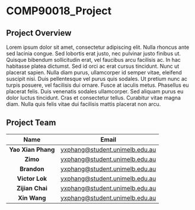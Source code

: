 # COMP90018_Project

## Project Overview

Lorem ipsum dolor sit amet, consectetur adipiscing elit. Nulla rhoncus ante sed lacinia congue. Sed lobortis erat justo, nec pulvinar justo finibus ut. Quisque bibendum sollicitudin erat, vel faucibus arcu facilisis ac. In hac habitasse platea dictumst. Sed id orci ac erat cursus tincidunt. Nunc ut placerat sapien. Nulla diam purus, ullamcorper id semper vitae, eleifend suscipit nisi. Duis pellentesque vel purus quis sodales. Ut pretium nunc ac turpis posuere, vel facilisis dui ornare. Fusce at iaculis metus. Phasellus eu placerat felis. Duis venenatis sodales ullamcorper. Sed aliquam purus eu dolor luctus tincidunt. Cras et consectetur tellus. Curabitur vitae magna diam. Nulla quis felis vitae dui facilisis mattis placerat non arcu.

## Project Team

|             Name             |              Email               |
| :--------------------------: | :------------------------------: |
|      **Yao Xian Phang**      |  yxphang@student.unimelb.edu.au  |
|         **Zimo**             |  yxphang@student.unimelb.edu.au  |
|        **Brandon**           |  yxphang@student.unimelb.edu.au  |
|       **Victor Lok**         |  yxphang@student.unimelb.edu.au  |
|       **Zijian Chai**        |  yxphang@student.unimelb.edu.au  |
|        **Xin Wang**          |  yxphang@student.unimelb.edu.au  |

